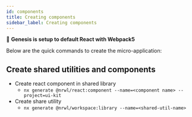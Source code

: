 ```yaml
---
id: components
title: Creating components
sidebar_label: Creating components
---
```


🔎 **Genesis is setup to default React with Webpack5**

Below are the quick commands to create the micro-application:

## Create shared utilities and components

- Create react component in shared library
  - `nx generate @nrwl/react:component --name=<component name> --project=ui-kit`
- Create share utility
  - `nx generate @nrwl/workspace:library --name=<shared-util-name>`
